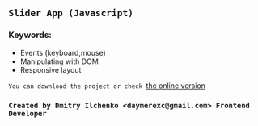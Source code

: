 ## `Slider App (Javascript)`

### Keywords:

* Events (keyboard,mouse)
* Manipulating with DOM
* Responsive layout 


`You can download the project or check `[the online version](https://exclusive-pg.github.io/projects/slider-js/)


### `Created by Dmitry Ilchenko <daymerexc@gmail.com> Frontend Developer`
